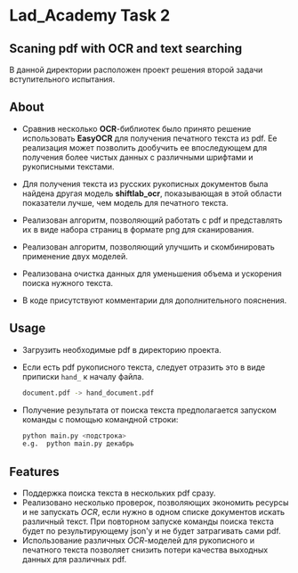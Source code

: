 # Lad_Academy Task 2
## Scaning pdf with OCR and text searching

В данной директории расположен проект решения второй задачи вступительного испытания.

## About
- Сравнив несколько __OCR__-библиотек было принято решение использовать __EasyOCR__ для получения печатного текста из pdf. Ее реализация может позволить дообучить ее впоследующем для получения более чистых данных с различными шрифтами и рукописными текстами.
- Для получения текста из русских рукописных документов была найдена другая модель __shiftlab_ocr__, показывающая в этой области показатели лучше, чем модель для печатного текста.
- Реализован алгоритм, позволяющий работать с pdf и представлять их в виде набора страниц в формате png для сканирования.
- Реализован алгоритм, позволяющий улучшить и скомбинировать применение двух моделей.
- Реализована очистка данных для уменьшения объема и ускорения поиска нужного текста.

- В коде присутствуют комментарии для дополнительного пояснения.



## Usage
- Загрузить необходимые pdf в директорию проекта.
- Если есть pdf рукописного текста, следует отразить это в виде приписки `hand_` к началу файла.
    ```sh
    document.pdf -> hand_document.pdf
    ```

- Получение результата от поиска текста предполагается запуском команды с помощью командной строки:
    ```sh
    python main.py <подстрока>
    e.g.  python main.py декабрь
    ```

## Features
- Поддержка поиска текста в нескольких pdf сразу.
- Реализовано несколько проверок, позволяющих экономить ресурсы и не запускать _OCR_, если нужно в одном списке документов искать различный текст. При повторном запуске команды поиска текста будет по результирующему json'у и не будет затрагивать сами pdf.
- Использование различных _OCR_-моделей для рукописного и печатного текста позволяет снизить потери качества выходных данных для различных pdf.
